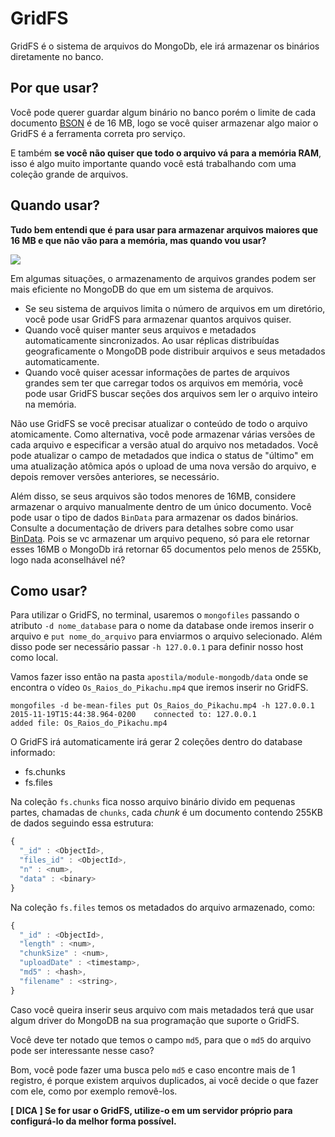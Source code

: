 # GridFS

GridFS é o sistema de arquivos do MongoDb, ele irá armazenar os binários diretamente no banco.

## Por que usar?

Você pode querer guardar algum binário no banco porém o limite de cada documento [BSON](https://docs.mongodb.org/manual/reference/glossary/#term-bson) é de 16 MB, logo se você quiser armazenar algo maior o GridFS é a ferramenta correta pro serviço.

E também **se você não quiser que todo o arquivo vá para a memória RAM**, isso é algo muito importante quando você está trabalhando com uma coleção grande de arquivos.

## Quando usar?

**Tudo bem entendi que é para usar para armazenar arquivos maiores que 16 MB e que não vão para a memória, mas quando vou usar?**

![](./images/meme-greate-question.jpg)

Em algumas situações, o armazenamento de arquivos grandes podem ser mais eficiente no MongoDB do que em um sistema de arquivos.

- Se seu sistema de arquivos limita o número de arquivos em um diretório, você pode usar GridFS para armazenar quantos arquivos quiser.
- Quando você quiser manter seus arquivos e metadados automaticamente sincronizados. Ao usar réplicas distribuídas geograficamente o MongoDB pode distribuir arquivos e seus metadados automaticamente.
- Quando você quiser acessar informações de partes de arquivos grandes sem ter que carregar todos os arquivos em memória, você pode usar GridFS buscar seções dos arquivos sem ler o arquivo inteiro na memória.

Não use GridFS se você precisar atualizar o conteúdo de todo o arquivo atomicamente. Como alternativa, você pode armazenar várias versões de cada arquivo e especificar a versão atual do arquivo nos metadados. Você pode atualizar o campo de metadados que indica o status de "último" em uma atualização atômica após o upload de uma nova versão do arquivo, e depois remover versões anteriores, se necessário.

Além disso, se seus arquivos são todos menores de 16MB, considere armazenar o arquivo manualmente dentro de um único documento. Você pode usar o tipo de dados `BinData` para armazenar os dados binários. Consulte a documentação de drivers para detalhes sobre como usar [BinData](https://docs.mongodb.org/manual/reference/mongodb-extended-json/#binary). Pois se vc armazenar um arquivo pequeno, só para ele retornar esses 16MB o MongoDb irá retornar 65 documentos pelo menos de 255Kb, logo nada aconselhável né?

## Como usar?

Para utilizar o GridFS, no terminal, usaremos o `mongofiles` passando o atributo `-d nome_database` para o nome da database onde iremos inserir o arquivo e `put nome_do_arquivo` para enviarmos o arquivo selecionado. Além disso pode ser necessário passar `-h 127.0.0.1` para definir nosso host como local.

Vamos fazer isso então na pasta `apostila/module-mongodb/data` onde se encontra o vídeo `Os_Raios_do_Pikachu.mp4` que iremos inserir no GridFS.

```
mongofiles -d be-mean-files put Os_Raios_do_Pikachu.mp4 -h 127.0.0.1
2015-11-19T15:44:38.964-0200    connected to: 127.0.0.1
added file: Os_Raios_do_Pikachu.mp4
```

O GridFS irá automaticamente irá gerar 2 coleções dentro do database informado:

- fs.chunks
- fs.files

Na coleção `fs.chunks` fica nosso arquivo binário divido em pequenas partes, chamadas de `chunks`, cada *chunk* é um documento contendo 255KB de dados seguindo essa estrutura:

```js
{
  "_id" : <ObjectId>,
  "files_id" : <ObjectId>,
  "n" : <num>,
  "data" : <binary>
}
```

Na coleção `fs.files` temos os metadados do arquivo armazenado, como:

```js
{
  "_id" : <ObjectId>,
  "length" : <num>,
  "chunkSize" : <num>,
  "uploadDate" : <timestamp>,
  "md5" : <hash>,
  "filename" : <string>,
}
```

Caso você queira inserir seus arquivo com mais metadados terá que usar algum driver do MongoDB na sua programação que suporte o GridFS.

Você deve ter notado que temos o campo `md5`, para que o `md5` do arquivo pode ser interessante nesse caso?

Bom, você pode fazer uma busca pelo `md5` e caso encontre mais de 1 registro, é porque existem arquivos duplicados, ai você decide o que fazer com ele, como por exemplo removê-los.

**[ DICA ] Se for usar o GridFS, utilize-o em um servidor próprio para configurá-lo da melhor forma possível.**